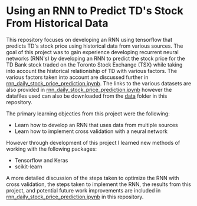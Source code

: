 # Using an RNN to Predict TD's Stock From Historical Data
This repository focuses on developing an RNN using tensorflow that predicts TD's stock price using historical data from various sources. The goal of this project was to gain experience developing recurrent neural networks (RNN's) by developing an RNN to predict the stock price for the TD Bank stock traded on the Toronto Stock Exchange (TSX) while taking into account the historical relationiship of TD with various factors. The various factors taken into account are discussed further in [rnn_daily_stock_price_prediction.ipynb](https://github.com/connordlee/rnn_daily_stock_price_prediction/blob/master/rnn.ipynb). The links to the various datasets are also provided in [rnn_daily_stock_price_prediction.ipynb](https://github.com/connordlee/rnn_daily_stock_price_prediction/blob/master/rnn.ipynb) however the datafiles used can also be downloaded from the [data](https://github.com/connordlee/rnn_daily_stock_price_prediction/tree/master/data) folder in this repository.

The primary learning objecties from this project were the following:
* Learn how to develop an RNN that uses data from multiple sources
* Learn how to implement cross validation with a neural network

However through development of this project I learned new methods of working with the following packages:
* Tensorflow and Keras
* scikit-learn

A more detailed discussion of the steps taken to optimize the RNN with cross validation, the steps taken to implement the RNN, the results from this project, and potential future work improvements are included in [rnn_daily_stock_price_prediction.ipynb](https://github.com/connordlee/rnn_daily_stock_price_prediction/blob/master/rnn.ipynb) in this repository.
